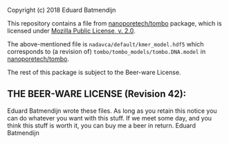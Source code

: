 Copyright (c) 2018 Eduard Batmendijn

This repository contains a file from [nanoporetech/tombo](https://github.com/nanoporetech/tombo) package,
which is licensed under [Mozilla Public License, v. 2.0](https://www.mozilla.org/en-US/MPL/2.0/).

The above-mentioned file is `nadavca/default/kmer_model.hdf5` which corresponds to (a revision of)
`tombo/tombo_models/tombo.DNA.model` in [nanoporetech/tombo](https://github.com/nanoporetech/tombo).

The rest of this package is subject to the Beer-ware License.

## THE BEER-WARE LICENSE (Revision 42):

Eduard Batmendijn wrote these files. As long as you retain this notice you
can do whatever you want with this stuff. If we meet some day, and you think
this stuff is worth it, you can buy me a beer in return.   Eduard Batmendijn

